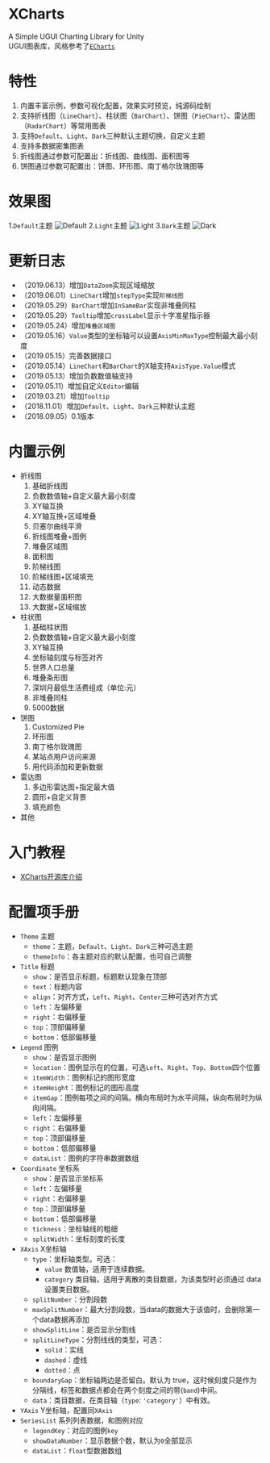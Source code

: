 # XCharts
A Simple UGUI Charting Library for Unity
<br>
UGUI图表库，风格参考了[`ECharts`](https://www.echartsjs.com/examples/#chart-type-bar)

# 特性
  1. 内置丰富示例，参数可视化配置，效果实时预览，纯源码绘制
  2. 支持折线图（`LineChart`）、柱状图（`BarChart`）、饼图（`PieChart`）、雷达图（`RadarChart`）等常用图表
  3. 支持`Default`、`Light`、`Dark`三种默认主题切换，自定义主题
  4. 支持多数据密集图表
  5. 折线图通过参数可配置出：折线图、曲线图、面积图等
  6. 饼图通过参数可配置出：饼图、环形图、南丁格尔玫瑰图等

# 效果图
  1.`Default`主题
![Default](Doc/default.png)
  2.`Light`主题
![Light](Doc/light.png)
  3.`Dark`主题
![Dark](Doc/dark.png)

# 更新日志
  * （2019.06.13）增加`DataZoom`实现区域缩放
  * （2019.06.01）`LineChart`增加`stepType`实现`阶梯线图`
  * （2019.05.29）`BarChart`增加`InSameBar`实现非堆叠同柱
  * （2019.05.29）`Tooltip`增加`crossLabel`显示十字准星指示器
  * （2019.05.24）增加`堆叠区域图`
  * （2019.05.16）`Value`类型的坐标轴可以设置`AxisMinMaxType`控制最大最小刻度
  * （2019.05.15）完善数据接口
  * （2019.05.14）`LineChart`和`BarChart`的X轴支持`AxisType.Value`模式
  * （2019.05.13）增加负数数值轴支持
  * （2019.05.11）增加自定义`Editor`编辑
  * （2019.03.21）增加`Tooltip`
  * （2018.11.01）增加`Default`、`Light`、`Dark`三种默认主题
  * （2018.09.05）0.1版本

# 内置示例
  * 折线图
    1. 基础折线图
    2. 负数数值轴+自定义最大最小刻度
    3. XY轴互换
    4. XY轴互换+区域堆叠
    5. 贝塞尔曲线平滑
    6. 折线图堆叠+图例
    7. 堆叠区域图
    8. 面积图
    9. 阶梯线图
    10. 阶梯线图+区域填充
    11. 动态数据
    12. 大数据量面积图
    13. 大数据+区域缩放
  * 柱状图
    1. 基础柱状图
    2. 负数数值轴+自定义最大最小刻度
    3. XY轴互换
    4. 坐标轴刻度与标签对齐
    5. 世界人口总量
    6. 堆叠条形图
    7. 深圳月最低生活费组成（单位:元）
    8. 非堆叠同柱
    9. 5000数据
  * 饼图
    1. Customized Pie
    2. 环形图
    3. 南丁格尔玫瑰图
    4. 某站点用户访问来源
    5. 用代码添加和更新数据
  * 雷达图
    1. 多边形雷达图+指定最大值
    2. 圆形+自定义背景
    3. 填充颜色
  * 其他

# 入门教程
   * [XCharts开源库介绍](https://blog.uwa4d.com/archives/UWALab_XCharts.html)

# 配置项手册
* `Theme` 主题
   + `theme`：主题，`Default`、`Light`、`Dark`三种可选主题
   + `themeInfo`：各主题对应的默认配置，也可自己调整
* `Title` 标题
   + `show`：是否显示标题，标题默认现象在顶部
   + `text`：标题内容
   + `align`：对齐方式，`Left`、`Right`、`Center`三种可选对齐方式
   + `left`：左偏移量
   + `right`：右偏移量
   + `top`：顶部偏移量
   + `bottom`：低部偏移量
* `Legend` 图例
   + `show`：是否显示图例
   + `location`：图例显示在的位置，可选`Left`、`Right`、`Top`、`Bottom`四个位置
   + `itemWidth`：图例标记的图形宽度
   + `itemHeight`：图例标记的图形高度
   + `itemGap`：图例每项之间的间隔。横向布局时为水平间隔，纵向布局时为纵向间隔。
   + `left`：左偏移量
   + `right`：右偏移量
   + `top`：顶部偏移量
   + `bottom`：低部偏移量
   + `dataList`：图例的字符串数据数组
* `Coordinate` 坐标系
  + `show`：是否显示坐标系
  + `left`：左偏移量
  + `right`：右偏移量
  + `top`：顶部偏移量
  + `bottom`：低部偏移量
  + `tickness`：坐标轴线的粗细
  + `splitWidth`：坐标刻度的长度
* `XAxis` X坐标轴
  + `type`：坐标轴类型。可选：
    - `value` 数值轴，适用于连续数据。
    - `category` 类目轴，适用于离散的类目数据，为该类型时必须通过 data 设置类目数据。
  + `splitNumber`：分割段数
  + `maxSplitNumber`：最大分割段数，当data的数据大于该值时，会删除第一个data数据再添加
  + `showSplitLine`：是否显示分割线
  + `splitLineType`：分割线线的类型，可选：
    - `solid`：实线
    - `dashed`：虚线
    - `dotted`：点
  + `boundaryGap`：坐标轴两边是否留白。默认为 true，这时候刻度只是作为分隔线，标签和数据点都会在两个刻度之间的带(`band`)中间。
  + `data`：类目数据，在类目轴（`type`: `'category'`）中有效。
* `YAxis` Y坐标轴，配置同`XAxis`
* `SeriesList` 系列列表数据，和图例对应
  + `legendKey`：对应的图例`key`
  + `showDataNumber`：显示数据个数，默认为`0`全部显示
  + `dataList`：`float`型数据数组


